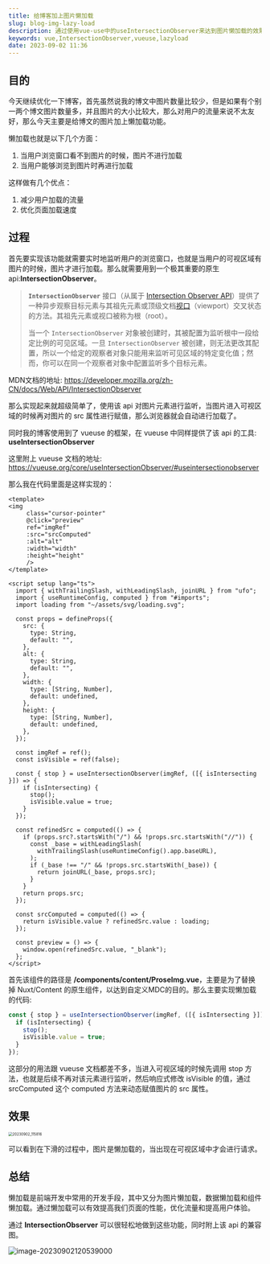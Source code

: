```yaml
---
title: 给博客加上图片懒加载
slug: blog-img-lazy-load
description: 通过使用vue-use中的useIntersectionObserver来达到图片懒加载的效果
keywords: vue,IntersectionObserver,vueuse,lazyload
date: 2023-09-02 11:36
---
```


## 目的

今天继续优化一下博客，首先虽然说我的博文中图片数量比较少，但是如果有个别一两个博文图片数量多，并且图片的大小比较大，那么对用户的流量来说不太友好，那么今天主要是给博文的图片加上懒加载功能。

懒加载也就是以下几个方面：

1. 当用户浏览窗口看不到图片的时候，图片不进行加载
2. 当用户能够浏览到图片时再进行加载

这样做有几个优点：

1. 减少用户加载的流量
2. 优化页面加载速度

## 过程

首先要实现该功能就需要实时地监听用户的浏览窗口，也就是当用户的可视区域有图片的时候，图片才进行加载。那么就需要用到一个极其重要的原生 api:**IntersectionObserver**。

> **`IntersectionObserver`** 接口（从属于 [Intersection Observer API](https://developer.mozilla.org/zh-CN/docs/Web/API/Intersection_Observer_API)）提供了一种异步观察目标元素与其祖先元素或顶级文档[视口](https://developer.mozilla.org/zh-CN/docs/Glossary/Viewport)（viewport）交叉状态的方法。其祖先元素或视口被称为根（root）。
>
> 当一个 `IntersectionObserver` 对象被创建时，其被配置为监听根中一段给定比例的可见区域。一旦 `IntersectionObserver` 被创建，则无法更改其配置，所以一个给定的观察者对象只能用来监听可见区域的特定变化值；然而，你可以在同一个观察者对象中配置监听多个目标元素。

MDN文档的地址: https://developer.mozilla.org/zh-CN/docs/Web/API/IntersectionObserver

那么实现起来就超级简单了，使用该 api 对图片元素进行监听，当图片进入可视区域的时候再对图片的 src 属性进行赋值，那么浏览器就会自动进行加载了。

同时我的博客使用到了 vueuse 的框架，在 vueuse 中同样提供了该 api 的工具: **useIntersectionObserver**

这里附上 vueuse 文档的地址: https://vueuse.org/core/useIntersectionObserver/#useintersectionobserver

那么我在代码里面是这样实现的：

```vue
<template>
<img
     class="cursor-pointer"
     @click="preview"
     ref="imgRef"
     :src="srcComputed"
     :alt="alt"
     :width="width"
     :height="height"
     />
</template>

<script setup lang="ts">
  import { withTrailingSlash, withLeadingSlash, joinURL } from "ufo";
  import { useRuntimeConfig, computed } from "#imports";
  import loading from "~/assets/svg/loading.svg";

  const props = defineProps({
    src: {
      type: String,
      default: "",
    },
    alt: {
      type: String,
      default: "",
    },
    width: {
      type: [String, Number],
      default: undefined,
    },
    height: {
      type: [String, Number],
      default: undefined,
    },
  });

  const imgRef = ref();
  const isVisible = ref(false);

  const { stop } = useIntersectionObserver(imgRef, ([{ isIntersecting }]) => {
    if (isIntersecting) {
      stop();
      isVisible.value = true;
    }
  });

  const refinedSrc = computed(() => {
    if (props.src?.startsWith("/") && !props.src.startsWith("//")) {
      const _base = withLeadingSlash(
        withTrailingSlash(useRuntimeConfig().app.baseURL),
      );
      if (_base !== "/" && !props.src.startsWith(_base)) {
        return joinURL(_base, props.src);
      }
    }
    return props.src;
  });

  const srcComputed = computed(() => {
    return isVisible.value ? refinedSrc.value : loading;
  });

  const preview = () => {
    window.open(refinedSrc.value, "_blank");
  };
</script>

```

首先该组件的路径是 **/components/content/ProseImg.vue**，主要是为了替换掉 Nuxt/Content 的原生组件，以达到自定义MDC的目的。那么主要实现懒加载的代码:

```ts
const { stop } = useIntersectionObserver(imgRef, ([{ isIntersecting }]) => {
  if (isIntersecting) {
    stop();
    isVisible.value = true;
  }
});
```

这部分的用法跟 vueuse 文档都差不多，当进入可视区域的时候先调用 stop 方法，也就是后续不再对该元素进行监听，然后响应式修改 isVisible 的值，通过 srcComputed 这个 computed 方法来动态赋值图片的 src 属性。

## 效果

<img src="https://alickx-1300061766.cos.ap-guangzhou.myqcloud.com/img/20230902_115816.gif" alt="20230902_115816" style="zoom:50%;" />

可以看到在下滑的过程中，图片是懒加载的，当出现在可视区域中才会进行请求。



## 总结

懒加载是前端开发中常用的开发手段，其中又分为图片懒加载，数据懒加载和组件懒加载。通过懒加载可以有效提高我们页面的性能，优化流量和提高用户体验。

通过 **IntersectionObserver** 可以很轻松地做到这些功能，同时附上该 api 的兼容图。

![image-20230902120539000](https://alickx-1300061766.cos.ap-guangzhou.myqcloud.com/img/image-20230902120539000.png)

